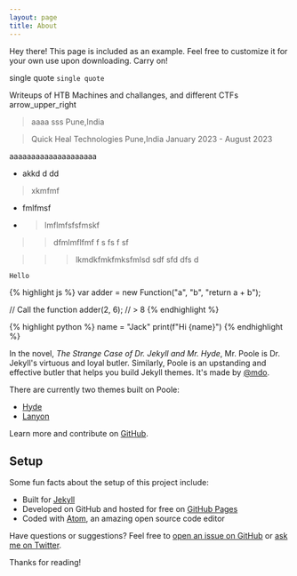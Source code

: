 ```yaml
---
layout: page
title: About
---
```


<p class="message">
  Hey there! This page is included as an example. Feel free to customize it for your own use upon downloading. Carry on!
</p>

single quote `single quote`

Writeups of HTB Machines and challanges, and different CTFs<a target="_blank" herf="https://github.com/Aftab700/Writeups"> arrow_upper_right </a> 


> aaaa
> sss <pa class="float-right">Pune,India</pa>


> Quick Heal Technologies
<pa class="float-right">Pune,India</pa>
> January 2023 - August 2023


aaaaaaaaaaaaaaaaaaaa
- akkd d dd 
> xkmfmf
- fmlfmsf
- > lmflmfsfsfmskf

>> dfmlmflfmf f s fs f sf

>>> lkmdkfmkfmksfmlsd sdf sfd dfs d



```
Hello
```

{% highlight js %}
var adder = new Function("a", "b", "return a + b");

// Call the function
adder(2, 6);
// > 8
{% endhighlight %}

{% highlight python %}
name = "Jack"
print(f"Hi {name}")
{% endhighlight %}

In the novel, *The Strange Case of Dr. Jekyll and Mr. Hyde*, Mr. Poole is Dr. Jekyll's virtuous and loyal butler. Similarly, Poole is an upstanding and effective butler that helps you build Jekyll themes. It's made by [@mdo](https://twitter.com/mdo).

There are currently two themes built on Poole:

- [Hyde](https://hyde.getpoole.com)
- [Lanyon](https://lanyon.getpoole.com)

Learn more and contribute on [GitHub](https://github.com/poole).

## Setup

Some fun facts about the setup of this project include:

- Built for [Jekyll](https://jekyllrb.com)
- Developed on GitHub and hosted for free on [GitHub Pages](https://pages.github.com)
- Coded with [Atom](https://atom.io), an amazing open source code editor

Have questions or suggestions? Feel free to [open an issue on GitHub](https://github.com/poole/poole/issues/new) or [ask me on Twitter](https://twitter.com/mdo).

Thanks for reading!
